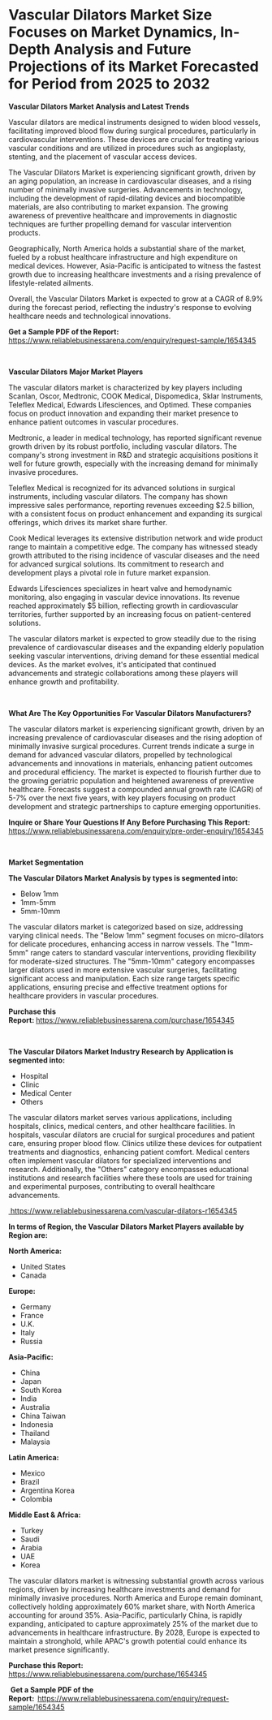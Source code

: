<p><h1>Vascular Dilators Market Size Focuses on Market Dynamics, In-Depth Analysis and Future Projections of its Market Forecasted for Period from 2025 to 2032</h1></p><p><strong>Vascular Dilators Market Analysis and Latest Trends</strong></p>
<p><p>Vascular dilators are medical instruments designed to widen blood vessels, facilitating improved blood flow during surgical procedures, particularly in cardiovascular interventions. These devices are crucial for treating various vascular conditions and are utilized in procedures such as angioplasty, stenting, and the placement of vascular access devices.</p><p>The Vascular Dilators Market is experiencing significant growth, driven by an aging population, an increase in cardiovascular diseases, and a rising number of minimally invasive surgeries. Advancements in technology, including the development of rapid-dilating devices and biocompatible materials, are also contributing to market expansion. The growing awareness of preventive healthcare and improvements in diagnostic techniques are further propelling demand for vascular intervention products.</p><p>Geographically, North America holds a substantial share of the market, fueled by a robust healthcare infrastructure and high expenditure on medical devices. However, Asia-Pacific is anticipated to witness the fastest growth due to increasing healthcare investments and a rising prevalence of lifestyle-related ailments.</p><p>Overall, the Vascular Dilators Market is expected to grow at a CAGR of 8.9% during the forecast period, reflecting the industry's response to evolving healthcare needs and technological innovations.</p></p>
<p><strong>Get a Sample PDF of the Report:&nbsp;</strong> <a href="https://www.reliablebusinessarena.com/enquiry/request-sample/1654345?utm_campaign=3059&utm_medium=2&utm_source=Github&utm_content=ia&utm_term=13042025&utm_id=vascular-dilators">https://www.reliablebusinessarena.com/enquiry/request-sample/1654345</a></p>
<p>&nbsp;</p>
<p><strong>Vascular Dilators Major Market Players</strong></p>
<p><p>The vascular dilators market is characterized by key players including Scanlan, Oscor, Medtronic, COOK Medical, Dispomedica, Sklar Instruments, Teleflex Medical, Edwards Lifesciences, and Optimed. These companies focus on product innovation and expanding their market presence to enhance patient outcomes in vascular procedures.</p><p>Medtronic, a leader in medical technology, has reported significant revenue growth driven by its robust portfolio, including vascular dilators. The company's strong investment in R&D and strategic acquisitions positions it well for future growth, especially with the increasing demand for minimally invasive procedures.</p><p>Teleflex Medical is recognized for its advanced solutions in surgical instruments, including vascular dilators. The company has shown impressive sales performance, reporting revenues exceeding $2.5 billion, with a consistent focus on product enhancement and expanding its surgical offerings, which drives its market share further.</p><p>Cook Medical leverages its extensive distribution network and wide product range to maintain a competitive edge. The company has witnessed steady growth attributed to the rising incidence of vascular diseases and the need for advanced surgical solutions. Its commitment to research and development plays a pivotal role in future market expansion.</p><p>Edwards Lifesciences specializes in heart valve and hemodynamic monitoring, also engaging in vascular device innovations. Its revenue reached approximately $5 billion, reflecting growth in cardiovascular territories, further supported by an increasing focus on patient-centered solutions.</p><p>The vascular dilators market is expected to grow steadily due to the rising prevalence of cardiovascular diseases and the expanding elderly population seeking vascular interventions, driving demand for these essential medical devices. As the market evolves, it's anticipated that continued advancements and strategic collaborations among these players will enhance growth and profitability.</p></p>
<p>&nbsp;</p>
<p><strong>What Are The Key Opportunities For Vascular Dilators Manufacturers?</strong></p>
<p><p>The vascular dilators market is experiencing significant growth, driven by an increasing prevalence of cardiovascular diseases and the rising adoption of minimally invasive surgical procedures. Current trends indicate a surge in demand for advanced vascular dilators, propelled by technological advancements and innovations in materials, enhancing patient outcomes and procedural efficiency. The market is expected to flourish further due to the growing geriatric population and heightened awareness of preventive healthcare. Forecasts suggest a compounded annual growth rate (CAGR) of 5-7% over the next five years, with key players focusing on product development and strategic partnerships to capture emerging opportunities.</p></p>
<p><strong>Inquire or Share Your Questions If Any Before Purchasing This Report:</strong> <a href="https://www.reliablebusinessarena.com/enquiry/pre-order-enquiry/1654345?utm_campaign=3059&utm_medium=2&utm_source=Github&utm_content=ia&utm_term=13042025&utm_id=vascular-dilators">https://www.reliablebusinessarena.com/enquiry/pre-order-enquiry/1654345</a></p>
<p>&nbsp;</p>
<p><strong>Market Segmentation</strong></p>
<p><strong>The Vascular Dilators Market Analysis by types is segmented into:</strong></p>
<p><ul><li>Below 1mm</li><li>1mm-5mm</li><li>5mm-10mm</li></ul></p>
<p><p>The vascular dilators market is categorized based on size, addressing varying clinical needs. The "Below 1mm" segment focuses on micro-dilators for delicate procedures, enhancing access in narrow vessels. The "1mm-5mm" range caters to standard vascular interventions, providing flexibility for moderate-sized structures. The "5mm-10mm" category encompasses larger dilators used in more extensive vascular surgeries, facilitating significant access and manipulation. Each size range targets specific applications, ensuring precise and effective treatment options for healthcare providers in vascular procedures.</p></p>
<p><strong>Purchase this Report:&nbsp;</strong><a href="https://www.reliablebusinessarena.com/purchase/1654345?utm_campaign=3059&utm_medium=2&utm_source=Github&utm_content=ia&utm_term=13042025&utm_id=vascular-dilators">https://www.reliablebusinessarena.com/purchase/1654345</a></p>
<p>&nbsp;</p>
<p><strong>The Vascular Dilators Market Industry Research by Application is segmented into:</strong></p>
<p><ul><li>Hospital</li><li>Clinic</li><li>Medical Center</li><li>Others</li></ul></p>
<p><p>The vascular dilators market serves various applications, including hospitals, clinics, medical centers, and other healthcare facilities. In hospitals, vascular dilators are crucial for surgical procedures and patient care, ensuring proper blood flow. Clinics utilize these devices for outpatient treatments and diagnostics, enhancing patient comfort. Medical centers often implement vascular dilators for specialized interventions and research. Additionally, the "Others" category encompasses educational institutions and research facilities where these tools are used for training and experimental purposes, contributing to overall healthcare advancements.</p></p>
<p><a href="https://www.reliablebusinessarena.com/vascular-dilators-r1654345?utm_campaign=3059&utm_medium=2&utm_source=Github&utm_content=ia&utm_term=13042025&utm_id=vascular-dilators">&nbsp;https://www.reliablebusinessarena.com/vascular-dilators-r1654345</a></p>
<p><strong>In terms of Region, the Vascular Dilators Market Players available by Region are:</strong></p>
<p>
    <p> <strong> North America: </strong>
        <ul>
            <li>United States</li>
            <li>Canada</li>
        </ul>
        </p> 
    <p> <strong> Europe: </strong>
        <ul>
            <li>Germany</li>
            <li>France</li>
            <li>U.K.</li>
            <li>Italy</li>
            <li>Russia</li>
        </ul>
        </p> 
    <p> <strong> Asia-Pacific: </strong>
        <ul>
            <li>China</li>
            <li>Japan</li>
            <li>South Korea</li>
            <li>India</li>
            <li>Australia</li>
            <li>China Taiwan</li>
            <li>Indonesia</li>
            <li>Thailand</li>
            <li>Malaysia</li>
        </ul>
        </p> 
    <p> <strong> Latin America: </strong>
        <ul>
            <li>Mexico</li>
            <li>Brazil</li>
            <li>Argentina Korea</li>
            <li>Colombia</li>
        </ul>
        </p> 
    <p> <strong> Middle East & Africa: </strong>
        <ul>
            <li>Turkey</li>
            <li>Saudi</li>
            <li>Arabia</li>
            <li>UAE</li>
            <li>Korea</li>
        </ul>
    </p>
    </p>
<p><p>The vascular dilators market is witnessing substantial growth across various regions, driven by increasing healthcare investments and demand for minimally invasive procedures. North America and Europe remain dominant, collectively holding approximately 60% market share, with North America accounting for around 35%. Asia-Pacific, particularly China, is rapidly expanding, anticipated to capture approximately 25% of the market due to advancements in healthcare infrastructure. By 2028, Europe is expected to maintain a stronghold, while APAC's growth potential could enhance its market presence significantly.</p></p>
<p><strong>Purchase this Report: </strong><a href="https://www.reliablebusinessarena.com/purchase/1654345?utm_campaign=3059&utm_medium=2&utm_source=Github&utm_content=ia&utm_term=13042025&utm_id=vascular-dilators">https://www.reliablebusinessarena.com/purchase/1654345</a></p>
<p>&nbsp;<strong>Get a Sample PDF of the Report:&nbsp;&nbsp;</strong><a href="https://www.reliablebusinessarena.com/enquiry/request-sample/1654345?utm_campaign=3059&utm_medium=2&utm_source=Github&utm_content=ia&utm_term=13042025&utm_id=vascular-dilators">https://www.reliablebusinessarena.com/enquiry/request-sample/1654345</a></p>
<p><strong></strong></p>
<p><p></p><p></p><p></p></p>